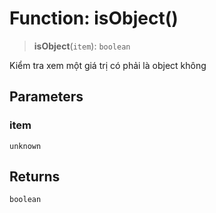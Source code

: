 # Function: isObject()

> **isObject**(`item`): `boolean`

Kiểm tra xem một giá trị có phải là object không

## Parameters

### item

`unknown`

## Returns

`boolean`
